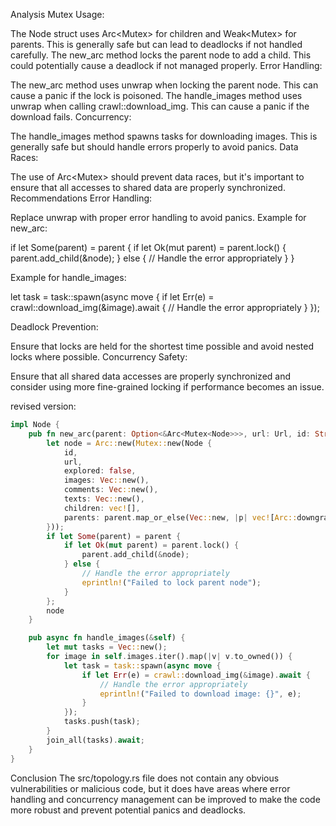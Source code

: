 Analysis
Mutex Usage:

The Node struct uses Arc<Mutex<Node>> for children and Weak<Mutex<Node>> for parents. This is generally safe but can lead to deadlocks if not handled carefully.
The new_arc method locks the parent node to add a child. This could potentially cause a deadlock if not managed properly.
Error Handling:

The new_arc method uses unwrap when locking the parent node. This can cause a panic if the lock is poisoned.
The handle_images method uses unwrap when calling crawl::download_img. This can cause a panic if the download fails.
Concurrency:

The handle_images method spawns tasks for downloading images. This is generally safe but should handle errors properly to avoid panics.
Data Races:

The use of Arc<Mutex<Node>> should prevent data races, but it's important to ensure that all accesses to shared data are properly synchronized.
Recommendations
Error Handling:

Replace unwrap with proper error handling to avoid panics.
Example for new_arc:

if let Some(parent) = parent {
    if let Ok(mut parent) = parent.lock() {
        parent.add_child(&node);
    } else {
        // Handle the error appropriately
    }
}

Example for handle_images:


let task = task::spawn(async move {
    if let Err(e) = crawl::download_img(&image).await {
        // Handle the error appropriately
    }
});

Deadlock Prevention:

Ensure that locks are held for the shortest time possible and avoid nested locks where possible.
Concurrency Safety:

Ensure that all shared data accesses are properly synchronized and consider using more fine-grained locking if performance becomes an issue.

revised version:

```rust
impl Node {
    pub fn new_arc(parent: Option<&Arc<Mutex<Node>>>, url: Url, id: String) -> Arc<Mutex<Node>> {
        let node = Arc::new(Mutex::new(Node {
            id,
            url,
            explored: false,
            images: Vec::new(),
            comments: Vec::new(),
            texts: Vec::new(),
            children: vec![],
            parents: parent.map_or_else(Vec::new, |p| vec![Arc::downgrade(p)]),
        }));
        if let Some(parent) = parent {
            if let Ok(mut parent) = parent.lock() {
                parent.add_child(&node);
            } else {
                // Handle the error appropriately
                eprintln!("Failed to lock parent node");
            }
        };
        node
    }

    pub async fn handle_images(&self) {
        let mut tasks = Vec::new();
        for image in self.images.iter().map(|v| v.to_owned()) {
            let task = task::spawn(async move {
                if let Err(e) = crawl::download_img(&image).await {
                    // Handle the error appropriately
                    eprintln!("Failed to download image: {}", e);
                }
            });
            tasks.push(task);
        }
        join_all(tasks).await;
    }
}
```

Conclusion
The src/topology.rs file does not contain any obvious vulnerabilities or malicious code, but it does have areas where error handling and concurrency management can be improved to make the code more robust and prevent potential panics and deadlocks.